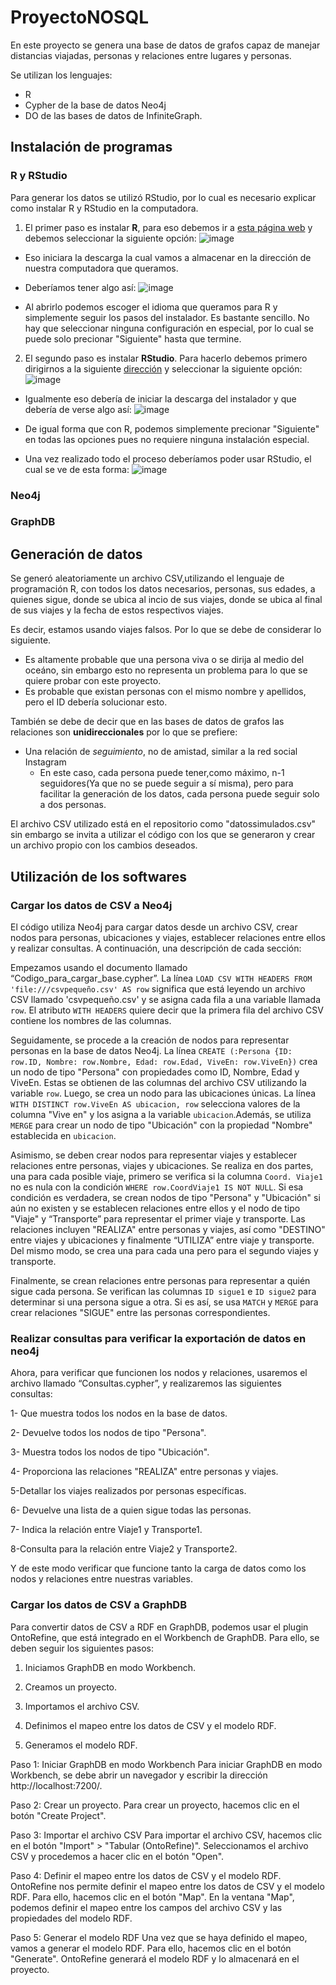 # ProyectoNOSQL
En este proyecto se genera una base de datos de grafos capaz de manejar distancias viajadas, personas y relaciones entre lugares y personas.

Se utilizan los lenguajes:
* R
* Cypher de la base de datos Neo4j
* DO de las bases de datos de InfiniteGraph.

## Instalación de programas

### R y RStudio
Para generar los datos se utilizó RStudio, por lo cual es necesario explicar como instalar R y RStudio en la computadora. 

1) El primer paso es instalar **R**, para eso debemos ir a [esta página web](https://cran.r-project.org/bin/windows/base/) y debemos seleccionar la siguiente opción: ![image](https://github.com/dsbj2806/ProyectoNOSQL/assets/144052489/7a7bf50e-9b3e-49a9-b5a6-cb78b5062a8d)

* Eso iniciara la descarga la cual vamos a almacenar en la dirección de nuestra computadora que queramos.
    
* Deberíamos tener algo así: ![image](https://github.com/dsbj2806/ProyectoNOSQL/assets/144052489/1cb21a09-11d2-4b5a-bd97-53662aa44e93)

* Al abrirlo podemos escoger el idioma que queramos para R y simplemente seguir los pasos del instalador. Es bastante sencillo. No hay que seleccionar ninguna configuración en especial, por lo cual se puede solo precionar "Siguiente" hasta que termine.

2) El segundo paso es instalar **RStudio**. Para hacerlo debemos primero dirigirnos a la siguiente [dirección](https://posit.co/download/rstudio-desktop/) y seleccionar la siguiente opción: ![image](https://github.com/dsbj2806/ProyectoNOSQL/assets/144052489/6eea3014-c2f9-47c3-ba27-98318fa587e2)

* Igualmente eso debería de iniciar la descarga del instalador y que debería de verse algo así:
![image](https://github.com/dsbj2806/ProyectoNOSQL/assets/144052489/65b251e2-2113-4baf-963b-b135246a237a)

* De igual forma que con R, podemos simplemente precionar "Siguiente" en todas las opciones pues no requiere ninguna instalación especial. 

* Una vez realizado todo el proceso deberíamos poder usar RStudio, el cual se ve de esta forma:
![image](https://github.com/dsbj2806/ProyectoNOSQL/assets/144052489/d3af257a-67fb-4acb-a546-adb515147bf2)

 



### Neo4j

### GraphDB

## Generación de datos
Se generó aleatoriamente un archivo CSV,utilizando el lenguaje de programación R, con todos los datos necesarios, personas, sus edades, a quienes sigue, donde se ubica al incio de sus viajes, donde se ubica al final de sus viajes y la fecha de estos respectivos viajes. 

Es decir, estamos usando viajes falsos. Por lo que se debe de considerar lo siguiente. 
 * Es altamente probable que una persona viva o se dirija al medio del oceáno, sin embargo esto no representa un problema para lo que se quiere probar con este proyecto.
 * Es probable que existan personas con el mismo nombre y apellidos, pero el ID debería solucionar esto.

También se debe de decir que en las bases de datos de grafos las relaciones son **unidireccionales** por lo que se prefiere:
* Una relación de *seguimiento*, no de amistad, similar a la red social Instagram
  * En este caso, cada persona puede tener,como máximo, n-1 seguidores(Ya que no se puede seguir a sí misma), pero para facilitar la generación de los datos, cada persona puede seguir solo a dos personas.

El archivo CSV utilizado está en el repositorio como "datossimulados.csv" sin embargo se invita a utilizar el código con los que se generaron y crear un archivo propio con los cambios deseados. 




## Utilización de los softwares
### Cargar los datos de CSV a Neo4j 

El código utiliza Neo4j para cargar datos desde un archivo CSV, crear nodos para personas, ubicaciones y viajes, establecer relaciones entre ellos y realizar consultas. A continuación, una descripción de cada sección:


Empezamos usando el documento llamado “Codigo_para_cargar_base.cypher”. La línea `LOAD CSV WITH HEADERS FROM 'file:///csvpequeño.csv' AS row` significa que está leyendo un archivo CSV llamado 'csvpequeño.csv' y se asigna cada fila a una variable llamada `row`. El atributo `WITH HEADERS` quiere decir que la primera fila del archivo CSV contiene los nombres de las columnas.


Seguidamente, se procede a la creación de nodos para representar personas en la base de datos Neo4j. La línea `CREATE (:Persona {ID: row.ID, Nombre: row.Nombre, Edad: row.Edad, ViveEn: row.ViveEn})` crea un nodo de tipo "Persona" con propiedades como ID, Nombre, Edad y ViveEn. Estas se obtienen de las columnas del archivo CSV utilizando la variable `row`.
Luego, se crea un nodo para las ubicaciones únicas. La línea `WITH DISTINCT row.ViveEn AS ubicacion, row` selecciona valores de la columna "Vive en" y los asigna a la variable `ubicacion`.Además, se utiliza `MERGE` para crear un nodo de tipo "Ubicación" con la propiedad "Nombre" establecida en `ubicacion`.


Asimismo, se deben crear nodos para representar viajes y establecer relaciones entre personas, viajes y ubicaciones. Se realiza en dos partes, una para cada posible viaje, primero se verifica si la columna `Coord. Viaje1` no es nula con la condición `WHERE row.CoordViaje1 IS NOT NULL`. Si esa condición es verdadera, se crean nodos de tipo "Persona" y "Ubicación" si aún no existen y se establecen relaciones entre ellos y el nodo de tipo "Viaje" y “Transporte” para representar el primer viaje y transporte. Las relaciones incluyen "REALIZA" entre personas y viajes, así como "DESTINO" entre viajes y ubicaciones y finalmente “UTILIZA” entre viaje y transporte. Del mismo modo, se crea una para cada una pero para el segundo viajes y transporte.

Finalmente, se crean relaciones entre personas para representar a quién sigue cada persona. Se verifican las columnas `ID sigue1` e `ID sigue2` para determinar si una persona sigue a otra. Si es así, se usa `MATCH` y `MERGE` para crear relaciones "SIGUE" entre las personas correspondientes.


### Realizar consultas para verificar la exportación de datos en neo4j
Ahora, para verificar que funcionen los nodos y relaciones, usaremos el archivo llamado “Consultas.cypher”, y realizaremos las siguientes consultas:

1- Que muestra todos los nodos en la base de datos.

2- Devuelve todos los nodos de tipo "Persona".

3- Muestra todos los nodos de tipo "Ubicación".

4- Proporciona las relaciones "REALIZA" entre personas y viajes.

5-Detallar los viajes realizados por personas específicas.

6- Devuelve una lista de a quien sigue todas las personas.

7- Indica la relación entre Viaje1 y Transporte1.

8-Consulta para la relación entre Viaje2 y Transporte2.


Y de este modo verificar que funcione tanto la carga de datos como los nodos y relaciones entre nuestras variables.



### Cargar los datos de CSV a GraphDB

Para convertir datos de CSV a RDF en GraphDB, podemos usar el plugin OntoRefine, que está integrado en el Workbench de GraphDB.
Para ello, se deben seguir los siguientes pasos:

1.	Iniciamos GraphDB en modo Workbench.
  
2.	Creamos un proyecto.

3.	Importamos el archivo CSV.
   
4.	Definimos el mapeo entre los datos de CSV y el modelo RDF.

5.	Generamos el modelo RDF.

Paso 1: Iniciar GraphDB en modo Workbench
Para iniciar GraphDB en modo Workbench, se debe abrir un navegador y escribir la dirección http://localhost:7200/.

Paso 2: Crear un proyecto. Para crear un proyecto, hacemos clic en el botón "Create Project".

Paso 3: Importar el archivo CSV
Para importar el archivo CSV, hacemos clic en el botón "Import" > "Tabular (OntoRefine)".
Seleccionamos el archivo CSV y procedemos a hacer clic en el botón "Open".

Paso 4: Definir el mapeo entre los datos de CSV y el modelo RDF.
OntoRefine nos permite definir el mapeo entre los datos de CSV y el modelo RDF. Para ello, hacemos clic en el botón "Map".
En la ventana "Map", podemos definir el mapeo entre los campos del archivo CSV y las propiedades del modelo RDF.

Paso 5: Generar el modelo RDF
Una vez que se haya definido el mapeo, vamos a generar el modelo RDF. Para ello, hacemos clic en el botón "Generate".
OntoRefine generará el modelo RDF y lo almacenará en el proyecto.

